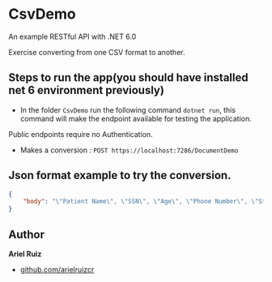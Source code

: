 # CsvDemo
An example RESTful API with .NET 6.0

Exercise converting from one CSV format to another.

## Steps to run the app(you should have installed net 6 environment previously)
* In the folder `CsvDemo` run the following command `dotnet run`, this command will make the endpoint available for testing the application.

Public endpoints require no Authentication.

* Makes a conversion : `POST https://localhost:7286/DocumentDemo`


## Json format example to try the conversion.

```json
{
    "body": "\"Patient Name\", \"SSN\", \"Age\", \"Phone Number\", \"Status\" \"Prescott, Zeke\", \"542-51-6641\", \"21\", \"801-555-2134\",\"Opratory=2,PCP=1\", \"Goldstein, Bucky\",\"635-45-1254\", \"42\",\"435-555-1541\", \"Opratory=1, PCP=1\", \"Vox, Bono\", \"414-45-1475\", \"51\", \"801-555-2100\", \"Opratory=3, PCP=2\""
}
```

## Author

**Ariel Ruiz**

* [github.com/arielruizcr](https://github.com/arielruizcr)